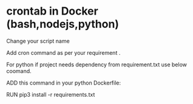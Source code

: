 # crontab in Docker (bash,nodejs,python)

Change your script name 

Add cron command as per your requirement .

For python if project needs dependency from requirement.txt use below coomand.

ADD this command in your python Dockerfile: 

RUN pip3 install -r requirements.txt
